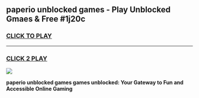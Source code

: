 
## paperio unblocked games - Play Unblocked Gmaes & Free #1j20c
<h3>
<a href="https://premium.freeplayer.one?title=paperio_unblocked_games&ref=01M">CLICK TO PLAY</a></h3>
<hr>

<h3>
<a href="https://premium.freeplayer.one?title=paperio_unblocked_games&ref=01M">CLICK 2 PLAY</a>
  
</h3>

<a href="https://premium.freeplayer.one?title=paperio_unblocked_games&ref=01M"><img src="https://clearcache.store/games.png"></a>


**paperio unblocked games games unblocked: Your Gateway to Fun and Accessible Online Gaming**
